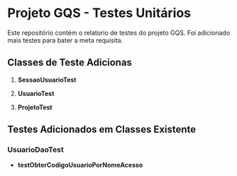 
    

# Projeto GQS - Testes Unitários

Este repositório contém o relatorio de testes do projeto GQS.
Foi adicionado mais testes para bater a meta requisita.

## Classes de Teste Adicionas 

1. **SessaoUsuarioTest**

2. **UsuarioTest**

3. **ProjetoTest**

## Testes Adicionados em Classes Existente

### UsuarioDaoTest
- **testObterCodigoUsuarioPorNomeAcesso**
  


